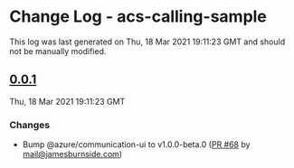 # Change Log - acs-calling-sample

This log was last generated on Thu, 18 Mar 2021 19:11:23 GMT and should not be manually modified.

<!-- Start content -->

## [0.0.1](https://github.com/azure/communication-ui-sdk/tree/acs-calling-sample_v0.0.1)

Thu, 18 Mar 2021 19:11:23 GMT

### Changes

- Bump @azure/communication-ui to v1.0.0-beta.0 ([PR #68](https://github.com/azure/communication-ui-sdk/pull/68) by mail@jamesburnside.com)
